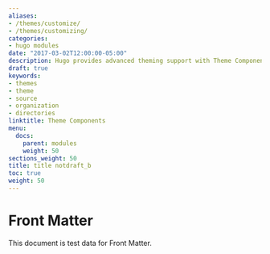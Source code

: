 ```yaml
---
aliases:
- /themes/customize/
- /themes/customizing/
categories:
- hugo modules
date: "2017-03-02T12:00:00-05:00"
description: Hugo provides advanced theming support with Theme Components.
draft: true
keywords:
- themes
- theme
- source
- organization
- directories
linktitle: Theme Components
menu:
  docs:
    parent: modules
    weight: 50
sections_weight: 50
title: title notdraft_b
toc: true
weight: 50
---
```


# Front Matter

This document is test data for Front Matter.
